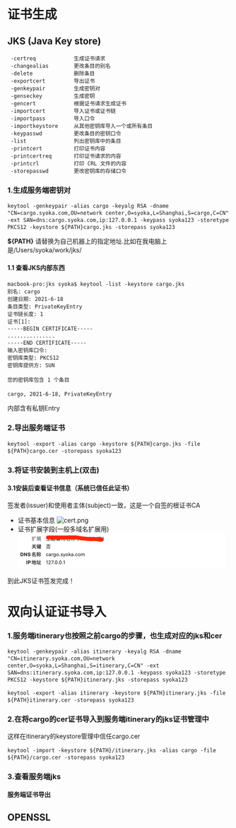 # 证书生成

## JKS (Java Key store)

```text
 -certreq            生成证书请求
 -changealias        更改条目的别名
 -delete             删除条目
 -exportcert         导出证书
 -genkeypair         生成密钥对
 -genseckey          生成密钥
 -gencert            根据证书请求生成证书
 -importcert         导入证书或证书链
 -importpass         导入口令
 -importkeystore     从其他密钥库导入一个或所有条目
 -keypasswd          更改条目的密钥口令
 -list               列出密钥库中的条目
 -printcert          打印证书内容
 -printcertreq       打印证书请求的内容
 -printcrl           打印 CRL 文件的内容
 -storepasswd        更改密钥库的存储口令
```

### 1.生成服务端密钥对

```shell
keytool -genkeypair -alias cargo -keyalg RSA -dname "CN=cargo.syoka.com,OU=network center,O=syoka,L=Shanghai,S=cargo,C=CN" -ext SAN=dns:cargo.syoka.com,ip:127.0.0.1 -keypass syoka123 -storetype PKCS12 -keystore ${PATH}cargo.jks -storepass syoka123
```

**${PATH}** 请替换为自己机器上的指定地址.比如在我电脑上是/Users/syoka/work/jks/

#### 1.1 查看JKS内部东西

```text
macbook-pro:jks syoka$ keytool -list -keystore cargo.jks
别名: cargo
创建日期: 2021-6-18
条目类型: PrivateKeyEntry
证书链长度: 1
证书[1]:
-----BEGIN CERTIFICATE-----
...............
-----END CERTIFICATE-----
输入密钥库口令:
密钥库类型: PKCS12
密钥库提供方: SUN

您的密钥库包含 1 个条目

cargo, 2021-6-18, PrivateKeyEntry
```

内部含有私钥Entry

### 2.导出服务端证书

```shell
keytool -export -alias cargo -keystore ${PATH}cargo.jks -file ${PATH}cargo.cer -storepass syoka123
```

### 3.将证书安装到主机上(双击)

#### 3.1安装后查看证书信息（系统已信任此证书）

签发者(issuer)和使用者主体(subject)一致，这是一个自签的根证书CA

- 证书基本信息
  ![cert.png](https://i.ibb.co/ngQfBgQ/cert.png)
- 证书扩展字段(一般多域名扩展用)
  ![cert_ext.png](photo/cert_ext.png)

到此JKS证书签发完成！

# 双向认证证书导入

### 1.服务端itinerary也按照之前cargo的步骤，也生成对应的jks和cer

```properties
keytool -genkeypair -alias itinerary -keyalg RSA -dname "CN=itinerary.syoka.com,OU=network center,O=syoka,L=Shanghai,S=itinerary,C=CN" -ext SAN=dns:itinerary.syoka.com,ip:127.0.0.1 -keypass syoka123 -storetype PKCS12 -keystore ${PATH}itinerary.jks -storepass syoka123
```

```properties
keytool -export -alias itinerary -keystore ${PATH}itinerary.jks -file ${PATH}itinerary.cer -storepass syoka123
```

### 2.在将cargo的cer证书导入到服务端itinerary的jks证书管理中

这样在itinerary的keystore管理中信任cargo.cer

```shell
keytool -import -keystore ${PATH}/itinerary.jks -alias cargo -file ${PATH}/cargo.cer -storepass syoka123
```

### 3.查看服务端jks

#### 服务端证书导出

## OPENSSL
